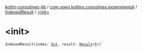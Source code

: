 [kotlin-coroutines-lib](../../index.md) / [com.vperi.kotlinx.coroutines.experimental](../index.md) / [IndexedResult](index.md) / [&lt;init&gt;](./-init-.md)

# &lt;init&gt;

`IndexedResult(index: `[`Int`](https://kotlinlang.org/api/latest/jvm/stdlib/kotlin/-int/index.html)`, result: `[`Result`](../-result/index.md)`<`[`T`](index.md#T)`>)`
